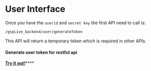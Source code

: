 # User Interface

Once you have the `userid` and `secret key` the first API need to call is:

```
/gspLive_backend/user/generateToken
```

This API will return a temporary token which is required in other APIs.

#### Generate user token for restful api



[**Try it out!**](../swagger-ui.md)****
